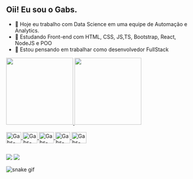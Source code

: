 ## Oii! Eu sou o Gabs.

- 📸 Hoje eu trabalho com Data Science em uma equipe de Automação e Analytics. 
- 🎒 Estudando Front-end com HTML, CSS, JS,TS, Bootstrap, React, NodeJS e POO
- 🤔 Estou pensando em trabalhar como desenvolvedor FullStack


<div style="display: inline">
  <a href="https://github.com/GabsDsgn">
  <img height="180em" src="https://github-readme-stats.vercel.app/api?username=GabsDsgn&hide=issues,prs&show_icons=true&theme=radical"/>
  <img height="180em" src="https://github-readme-stats.vercel.app/api/top-langs/?username=GabsDsgn&layout=compact&theme=radical"/>
</div>

<div style="display: inline_block"><br>
  <img align="center" alt="Gabs-HTML" height="30" width="40" src="https://cdn.jsdelivr.net/gh/devicons/devicon/icons/html5/html5-original-wordmark.svg"/>
  <img align="center" alt="Gabs-HTML" height="30" width="40" src="https://cdn.jsdelivr.net/gh/devicons/devicon/icons/css3/css3-original-wordmark.svg"/>
  <img align="center" alt="Gabs-HTML" height="30" width="40" src="https://cdn.jsdelivr.net/gh/devicons/devicon/icons/javascript/javascript-original.svg"/>
  <img align="center" alt="Gabs-HTML" height="30" width="40" src="https://cdn.jsdelivr.net/gh/devicons/devicon/icons/bootstrap/bootstrap-original-wordmark.svg"/>
  <img align="center" alt="Gabs-HTML" height="30" width="40" src="https://cdn.jsdelivr.net/gh/devicons/devicon/icons/python/python-original.svg"/>
</div>

##

<div> 
  <a href="https://instagram.com/designeer_gabs" target="_blank"><img src="https://img.shields.io/badge/-Instagram-%23E4405F?style=for-the-badge&logo=instagram&logoColor=white" target="_blank"></a>
  <a href="https://www.linkedin.com/in/gabsdsgn/" target="_blank"><img src="https://img.shields.io/badge/-LinkedIn-%230077B5?style=for-the-badge&logo=linkedin&logoColor=white" target="_blank"></a> 
</div>

![snake gif](https://github.com/GabsDsgn/GabsDsgn/blob/output/github-contribution-grid-snake.svg)

